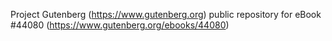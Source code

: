 Project Gutenberg (https://www.gutenberg.org) public repository for eBook #44080 (https://www.gutenberg.org/ebooks/44080)
